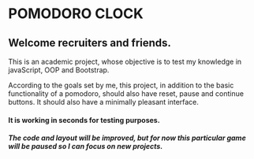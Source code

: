 # POMODORO CLOCK
## Welcome recruiters and friends.


This is an academic project, whose objective is to test my knowledge in javaScript, OOP and Bootstrap.

According to the goals set by me, this project, in addition to the basic functionality of a pomodoro, should also have reset, pause and continue buttons. It should also have a minimally pleasant interface.

####  It is working in seconds for testing purposes.

##### The code and layout will be improved, but for now this particular game will be paused so I can focus on new projects.